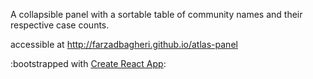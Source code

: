 A collapsible panel with a sortable table of community names and their respective case counts.

accessible at http://farzadbagheri.github.io/atlas-panel

:bootstrapped with [Create React App](https://github.com/facebook/create-react-app):
